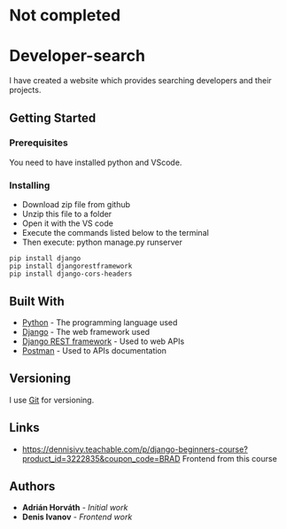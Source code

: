 # Not completed
# Developer-search

I have created a website which provides searching developers and their projects.
## Getting Started


### Prerequisites

You need to have installed python and VScode.


### Installing

* Download zip file from github
* Unzip this file to a folder
* Open it with the VS code
* Execute the commands listed below to the terminal
* Then execute: python manage.py runserver

```
pip install django
pip install djangorestframework
pip install django-cors-headers

```



## Built With

* [Python](https://www.python.org/) - The programming language used
* [Django](https://docs.djangoproject.com) - The web framework used
* [Django REST framework](https://www.django-rest-framework.org/) - Used to web APIs
* [Postman](https://www.postman.com/) - Used to APIs documentation


## Versioning

I use [Git](https://git-scm.com/) for versioning.

## Links

* https://dennisivy.teachable.com/p/django-beginners-course?product_id=3222835&coupon_code=BRAD Frontend from this course    

## Authors

* **Adrián Horváth** - *Initial work* 
* **Denis Ivanov** - *Frontend work*
